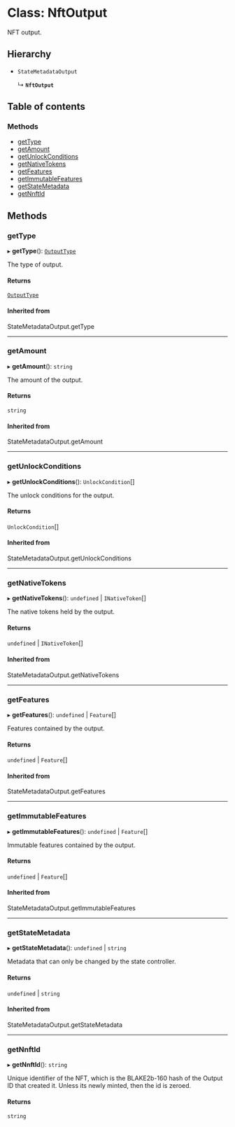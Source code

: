 # Class: NftOutput

NFT output.

## Hierarchy

- `StateMetadataOutput`

  ↳ **`NftOutput`**

## Table of contents

### Methods

- [getType](NftOutput.md#gettype)
- [getAmount](NftOutput.md#getamount)
- [getUnlockConditions](NftOutput.md#getunlockconditions)
- [getNativeTokens](NftOutput.md#getnativetokens)
- [getFeatures](NftOutput.md#getfeatures)
- [getImmutableFeatures](NftOutput.md#getimmutablefeatures)
- [getStateMetadata](NftOutput.md#getstatemetadata)
- [getNnftId](NftOutput.md#getnnftid)

## Methods

### getType

▸ **getType**(): [`OutputType`](../enums/OutputType.md)

The type of output.

#### Returns

[`OutputType`](../enums/OutputType.md)

#### Inherited from

StateMetadataOutput.getType

---

### getAmount

▸ **getAmount**(): `string`

The amount of the output.

#### Returns

`string`

#### Inherited from

StateMetadataOutput.getAmount

---

### getUnlockConditions

▸ **getUnlockConditions**(): `UnlockCondition`[]

The unlock conditions for the output.

#### Returns

`UnlockCondition`[]

#### Inherited from

StateMetadataOutput.getUnlockConditions

---

### getNativeTokens

▸ **getNativeTokens**(): `undefined` \| `INativeToken`[]

The native tokens held by the output.

#### Returns

`undefined` \| `INativeToken`[]

#### Inherited from

StateMetadataOutput.getNativeTokens

---

### getFeatures

▸ **getFeatures**(): `undefined` \| `Feature`[]

Features contained by the output.

#### Returns

`undefined` \| `Feature`[]

#### Inherited from

StateMetadataOutput.getFeatures

---

### getImmutableFeatures

▸ **getImmutableFeatures**(): `undefined` \| `Feature`[]

Immutable features contained by the output.

#### Returns

`undefined` \| `Feature`[]

#### Inherited from

StateMetadataOutput.getImmutableFeatures

---

### getStateMetadata

▸ **getStateMetadata**(): `undefined` \| `string`

Metadata that can only be changed by the state controller.

#### Returns

`undefined` \| `string`

#### Inherited from

StateMetadataOutput.getStateMetadata

---

### getNnftId

▸ **getNnftId**(): `string`

Unique identifier of the NFT, which is the BLAKE2b-160 hash of the Output ID that created it.
Unless its newly minted, then the id is zeroed.

#### Returns

`string`
